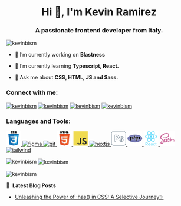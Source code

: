 <h1 align="center">Hi 👋, I'm Kevin Ramirez</h1>
<h3 align="center">A passionate frontend developer from Italy.</h3>

<p align="left"> <img src="https://komarev.com/ghpvc/?username=kevinbism&label=Profile%20views&color=0e75b6&style=flat" alt="kevinbism" /> </p>

- 🔭 I’m currently working on **Blastness**

- 🌱 I’m currently learning **Typescript, React.**

- 💬 Ask me about **CSS, HTML, JS and Sass.**

<h3 align="left">Connect with me:</h3>
<p align="left">
<a href="https://dev.to/kevinbism" target="blank"><img align="center" src="https://raw.githubusercontent.com/rahuldkjain/github-profile-readme-generator/master/src/images/icons/Social/devto.svg" alt="kevinbism" height="30" width="40" /></a>
<a href="https://twitter.com/kevinbism" target="blank"><img align="center" src="https://raw.githubusercontent.com/rahuldkjain/github-profile-readme-generator/master/src/images/icons/Social/twitter.svg" alt="kevinbism" height="30" width="40" /></a>
<a href="https://linkedin.com/in/kevinbism" target="blank"><img align="center" src="https://raw.githubusercontent.com/rahuldkjain/github-profile-readme-generator/master/src/images/icons/Social/linked-in-alt.svg" alt="kevinbism" height="30" width="40" /></a>
<a href="https://instagram.com/kevinbism" target="blank"><img align="center" src="https://raw.githubusercontent.com/rahuldkjain/github-profile-readme-generator/master/src/images/icons/Social/instagram.svg" alt="kevinbism" height="30" width="40" /></a>
</p>

<h3 align="left">Languages and Tools:</h3>
<p align="left"> <a href="https://www.w3schools.com/css/" target="_blank" rel="noreferrer"> <img src="https://raw.githubusercontent.com/devicons/devicon/master/icons/css3/css3-original-wordmark.svg" alt="css3" width="40" height="40"/> </a> <a href="https://www.figma.com/" target="_blank" rel="noreferrer"> <img src="https://www.vectorlogo.zone/logos/figma/figma-icon.svg" alt="figma" width="40" height="40"/> </a> <a href="https://git-scm.com/" target="_blank" rel="noreferrer"> <img src="https://www.vectorlogo.zone/logos/git-scm/git-scm-icon.svg" alt="git" width="40" height="40"/> </a> <a href="https://www.w3.org/html/" target="_blank" rel="noreferrer"> <img src="https://raw.githubusercontent.com/devicons/devicon/master/icons/html5/html5-original-wordmark.svg" alt="html5" width="40" height="40"/> </a> <a href="https://developer.mozilla.org/en-US/docs/Web/JavaScript" target="_blank" rel="noreferrer"> <img src="https://raw.githubusercontent.com/devicons/devicon/master/icons/javascript/javascript-original.svg" alt="javascript" width="40" height="40"/> </a> <a href="https://nextjs.org/" target="_blank" rel="noreferrer"> <img src="https://cdn.worldvectorlogo.com/logos/nextjs-2.svg" alt="nextjs" width="40" height="40"/> </a> <a href="https://www.photoshop.com/en" target="_blank" rel="noreferrer"> <img src="https://raw.githubusercontent.com/devicons/devicon/master/icons/photoshop/photoshop-line.svg" alt="photoshop" width="40" height="40"/> </a> <a href="https://www.php.net" target="_blank" rel="noreferrer"> <img src="https://raw.githubusercontent.com/devicons/devicon/master/icons/php/php-original.svg" alt="php" width="40" height="40"/> </a> <a href="https://reactjs.org/" target="_blank" rel="noreferrer"> <img src="https://raw.githubusercontent.com/devicons/devicon/master/icons/react/react-original-wordmark.svg" alt="react" width="40" height="40"/> </a> <a href="https://sass-lang.com" target="_blank" rel="noreferrer"> <img src="https://raw.githubusercontent.com/devicons/devicon/master/icons/sass/sass-original.svg" alt="sass" width="40" height="40"/> </a> <a href="https://tailwindcss.com/" target="_blank" rel="noreferrer"> <img src="https://www.vectorlogo.zone/logos/tailwindcss/tailwindcss-icon.svg" alt="tailwind" width="40" height="40"/> </a> </p>

<p><img align="left" src="https://github-readme-stats.vercel.app/api/top-langs?username=kevinbism&show_icons=true&locale=en&layout=normal&theme=dracula" alt="kevinbism" /></p>

<p>&nbsp;<img align="center" src="https://github-readme-stats.vercel.app/api?username=kevinbism&show_icons=true&locale=en&theme=dracula" alt="kevinbism" /></p>

<p><img align="center" src="https://github-readme-streak-stats.herokuapp.com/?user=kevinbism&theme=dracula" alt="kevinbism" /></p>

📕 &nbsp;**Latest Blog Posts**

<!-- BLOG-POST-LIST:START -->

- [Unleashing the Power of :has&lpar;&rpar; in CSS: A Selective Journey✨](https://dev.to/kevinbism/unleashing-the-power-of-has-in-css-a-selective-journey-fog)
<!-- BLOG-POST-LIST:END -->
